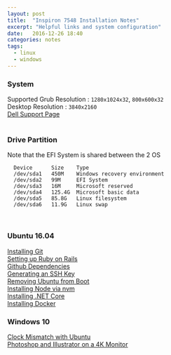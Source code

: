 ```yaml
---
layout: post
title:  "Inspiron 7548 Installation Notes"
excerpt: "Helpful links and system configuration"
date:   2016-12-26 18:40
categories: notes
tags:
  - linux
  - windows
---
```


### System
Supported Grub Resolution : `1280x1024x32`, `800x600x32`  
Desktop Resolution : `3840x2160`  
[Dell Support Page](http://www.dell.com/support/home/us/en/4/product-support/servicetag/3CJS962/manuals)  
<br />

### Drive Partition
Note that the EFI System  is shared between the 2 OS
```
  Device      Size    Type
  /dev/sda1   450M    Windows recovery environment
  /dev/sda2   99M     EFI System
  /dev/sda3   16M     Microsoft reserved
  /dev/sda4   125.4G  Microsoft basic data
  /dev/sda5   85.8G   Linux filesystem
  /dev/sda6   11.9G   Linux swap
```
<br />

### Ubuntu 16.04
[Installing Git](https://git-scm.com/download/linux)  
[Setting up Ruby on Rails](https://gorails.com/setup/ubuntu/16.04)  
[Github Dependencies](https://pages.github.com/versions/)  
[Generating an SSH Key](https://help.github.com/articles/generating-a-new-ssh-key-and-adding-it-to-the-ssh-agent/)  
[Removing Ubuntu from Boot](http://www.everydaylinuxuser.com/2016/04/how-to-remove-ubuntu-from-computer-dual.html)  
[Installing Node via nvm](https://github.com/creationix/nvm#installation)  
[Installing .NET Core](https://www.microsoft.com/net/core#linuxubuntu)  
[Installing Docker](https://www.digitalocean.com/community/tutorials/how-to-install-and-use-docker-on-ubuntu-16-04)
<br />

### Windows 10
[Clock Mismatch with Ubuntu](http://lifehacker.com/5742148/fix-windows-clock-issues-when-dual-booting-with-os-x)  
[Photoshop and Illustrator on a 4K Monitor](http://www.danantonielli.com/adobe-app-scaling-on-high-dpi-displays-fix/)  
